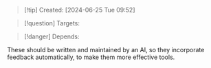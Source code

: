 
>[!tip] Created: [2024-06-25 Tue 09:52]

>[!question] Targets: 

>[!danger] Depends: 

These should be written and maintained by an AI, so they incorporate feedback automatically, to make them more effective tools.